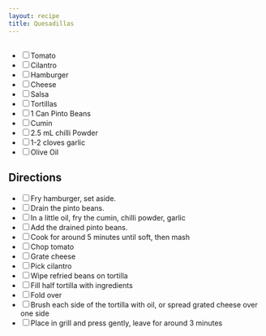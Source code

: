 ```yaml
---
layout: recipe
title: Quesadillas
---
```


<section class="ingredients">
<h2></h2>
    <ul class="ingredient-list">
<li><label><input type="checkbox">Tomato</label></li>
<li><label><input type="checkbox">Cilantro</label></li>
<li><label><input type="checkbox">Hamburger</label></li>
<li><label><input type="checkbox">Cheese</label></li>
<li><label><input type="checkbox">Salsa</label></li>
<li><label><input type="checkbox">Tortillas</label></li>
<li><label><input type="checkbox">1 Can Pinto Beans</label></li>
<li><label><input type="checkbox">Cumin</label></li>
<li><label><input type="checkbox">2.5 mL chilli Powder</label></li>
<li><label><input type="checkbox">1-2 cloves garlic</label></li>
<li><label><input type="checkbox">Olive Oil</label></li>
</ul>
</section>

<section class="directions">
<h2>Directions</h2>
<ul class="direction-list">
<li><label><input type="checkbox">Fry hamburger, set aside.</label></li>
<li><label><input type="checkbox">Drain the pinto beans.</label></li>
<li><label><input type="checkbox">In a little oil, fry the cumin, chilli powder, garlic</label></li>
<li><label><input type="checkbox">Add the drained pinto beans.</label></li>
<li><label><input type="checkbox">Cook for around 5 minutes until soft, then mash</label></li>
<li><label><input type="checkbox">Chop tomato</label></li>
<li><label><input type="checkbox">Grate cheese</label></li>
<li><label><input type="checkbox">Pick cilantro</label></li>
<li><label><input type="checkbox">Wipe refried beans on tortilla</label></li>
<li><label><input type="checkbox">Fill half tortilla with ingredients</label></li>
<li><label><input type="checkbox">Fold over</label></li>
<li><label><input type="checkbox">Brush each side of the tortilla with oil, or spread grated cheese over one side</label></li>
<li><label><input type="checkbox">Place in grill and press gently, leave for around 3 minutes</label></li>
</ul>
</section>

